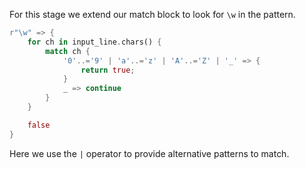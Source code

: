 For this stage we extend our match block to look for `\w` in the pattern.

```rust
r"\w" => {
    for ch in input_line.chars() {
        match ch {
            '0'..='9' | 'a'..='z' | 'A'..='Z' | '_' => {
                return true;
            }
            _ => continue
        }
    }

    false
}
```

Here we use the `|` operator to provide alternative patterns to match.
